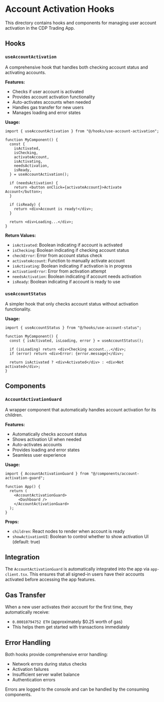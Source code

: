 # Account Activation Hooks

This directory contains hooks and components for managing user account activation in the CDP Trading App.

## Hooks

### `useAccountActivation`

A comprehensive hook that handles both checking account status and activating accounts.

**Features:**
- Checks if user account is activated
- Provides account activation functionality
- Auto-activates accounts when needed
- Handles gas transfer for new users
- Manages loading and error states

**Usage:**
```tsx
import { useAccountActivation } from "@/hooks/use-account-activation";

function MyComponent() {
  const {
    isActivated,
    isChecking,
    activateAccount,
    isActivating,
    needsActivation,
    isReady,
  } = useAccountActivation();

  if (needsActivation) {
    return <button onClick={activateAccount}>Activate Account</button>;
  }

  if (isReady) {
    return <div>Account is ready!</div>;
  }

  return <div>Loading...</div>;
}
```

**Return Values:**
- `isActivated`: Boolean indicating if account is activated
- `isChecking`: Boolean indicating if checking account status
- `checkError`: Error from account status check
- `activateAccount`: Function to manually activate account
- `isActivating`: Boolean indicating if activation is in progress
- `activationError`: Error from activation attempt
- `needsActivation`: Boolean indicating if account needs activation
- `isReady`: Boolean indicating if account is ready to use

### `useAccountStatus`

A simpler hook that only checks account status without activation functionality.

**Usage:**
```tsx
import { useAccountStatus } from "@/hooks/use-account-status";

function MyComponent() {
  const { isActivated, isLoading, error } = useAccountStatus();

  if (isLoading) return <div>Checking account...</div>;
  if (error) return <div>Error: {error.message}</div>;
  
  return isActivated ? <div>Activated</div> : <div>Not activated</div>;
}
```

## Components

### `AccountActivationGuard`

A wrapper component that automatically handles account activation for its children.

**Features:**
- Automatically checks account status
- Shows activation UI when needed
- Auto-activates accounts
- Provides loading and error states
- Seamless user experience

**Usage:**
```tsx
import { AccountActivationGuard } from "@/components/account-activation-guard";

function App() {
  return (
    <AccountActivationGuard>
      <Dashboard />
    </AccountActivationGuard>
  );
}
```

**Props:**
- `children`: React nodes to render when account is ready
- `showActivationUI`: Boolean to control whether to show activation UI (default: true)

## Integration

The `AccountActivationGuard` is automatically integrated into the app via `app-client.tsx`. This ensures that all signed-in users have their accounts activated before accessing the app features.

## Gas Transfer

When a new user activates their account for the first time, they automatically receive:
- `0.00010794752 ETH` (approximately $0.25 worth of gas)
- This helps them get started with transactions immediately

## Error Handling

Both hooks provide comprehensive error handling:
- Network errors during status checks
- Activation failures
- Insufficient server wallet balance
- Authentication errors

Errors are logged to the console and can be handled by the consuming components. 